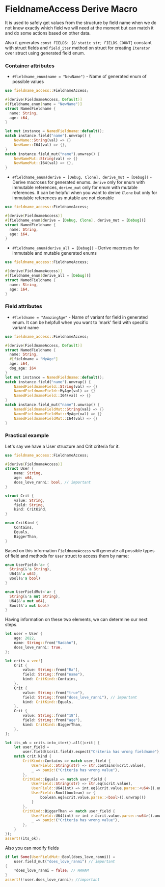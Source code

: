 # FieldnameAccess Derive Macro

It is used to safely get values from the structure by field name when we
do not know exactly which field we will need at the moment but can match it and
do some actions based on other data.

Also it generates `const FIELDS: [&'static str; FIELDS_COUNT]` constant with struct fields and `field_iter`
method on struct for creating `Iterator` over struct using generated field enum.

### Container attributes

- `#fieldname_enum(name = "NewName")` - Name of generated enum of possible values

```rust
use fieldname_access::FieldnameAccess;

#[derive(FieldnameAccess, Default)]
#[fieldname_enum(name = "NewName")]
struct NamedFieldname {
  name: String,
  age: i64,
}

let mut instance = NamedFieldname::default();
match instance.field("name").unwrap() {
    NewName::String(val) => {}
    NewName::I64(val) => {},
}
match instance.field_mut("name").unwrap() {
    NewNameMut::String(val) => {}
    NewNameMut::I64(val) => {},
}
```

- `#fieldname_enum(derive = [Debug, Clone], derive_mut = [Debug])` - Derive macroses for generated enums.
  `derive` only for enum with immutable references, `derive_mut` only for enum with mutable references.
  It can be helpful when you want to derive `Clone` but only for immutable references as mutable are not clonable

```rust
use fieldname_access::FieldnameAccess;

#[derive(FieldnameAccess)]
#[fieldname_enum(derive = [Debug, Clone], derive_mut = [Debug])]
struct NamedFieldname {
  name: String,
  age: i64,
}
```

- `#fieldname_enum(derive_all = [Debug])` - Derive macroses for immutable and mutable generated enums

```rust
use fieldname_access::FieldnameAccess;

#[derive(FieldnameAccess)]
#[fieldname_enum(derive_all = [Debug])]
struct NamedFieldname {
  name: String,
  age: i64,
}
```

### Field attributes

- `#fieldname = "AmazingAge"` - Name of variant for field in generated enum.
  It can be helpfull when you want to 'mark' field with specific variant name

```rust
use fieldname_access::FieldnameAccess;

#[derive(FieldnameAccess, Default)]
struct NamedFieldname {
  name: String,
  #[fieldname = "MyAge"]
  age: i64,
  dog_age: i64
}
let mut instance = NamedFieldname::default();
match instance.field("name").unwrap() {
    NamedFieldnameField::String(val) => {}
    NamedFieldnameField::MyAge(val) => {}
    NamedFieldnameField::I64(val) => {}
}
match instance.field_mut("name").unwrap() {
    NamedFieldnameFieldMut::String(val) => {}
    NamedFieldnameFieldMut::MyAge(val) => {}
    NamedFieldnameFieldMut::I64(val) => {}
}
```

### Practical example

Let's say we have a User structure and Crit criteria for it.

```rust
use fieldname_access::FieldnameAccess;

#[derive(FieldnameAccess)]
struct User {
    name: String,
    age: u64,
    does_love_ranni: bool, // important
}

struct Crit {
    value: String,
    field: String,
    kind: CritKind,
}

enum CritKind {
    Contains,
    Equals,
    BiggerThan,
}
```

Based on this information `FieldnameAccess` will generate all possible types
of field and methods for `User` struct to access them by name:

```rust
enum UserField<'a> {
  String(&'a String),
  U64(&'a u64),
  Bool(&'a bool)
}

enum UserFieldMut<'a> {
  String(&'a mut String),
  U64(&'a mut u64),
  Bool(&'a mut bool)
}
```

Having information on these two elements, we can determine our next steps.

```rust
let user = User {
    age: 2022,
    name: String::from("Radahn"),
    does_love_ranni: true,
};

let crits = vec![
    Crit {
        value: String::from("Ra"),
        field: String::from("name"),
        kind: CritKind::Contains,
    },
    Crit {
        value: String::from("true"),
        field: String::from("does_love_ranni"), // important
        kind: CritKind::Equals,
    },
    Crit {
        value: String::from("18"),
        field: String::from("age"),
        kind: CritKind::BiggerThan,
    },
];

let its_ok = crits.into_iter().all(|crit| {
    let user_field =
        user.field(&crit.field).expect("Criteria has wrong fieldname");
    match crit.kind {
        CritKind::Contains => match user_field {
            UserField::String(str) => str.contains(&crit.value),
            _ => panic!("Criteria has wrong value"),
        },
        CritKind::Equals => match user_field {
            UserField::String(str) => str.eq(&crit.value),
            UserField::U64(int) => int.eq(&crit.value.parse::<u64>().unwrap()),
            UserField::Bool(boolean) => {
                boolean.eq(&crit.value.parse::<bool>().unwrap())
            }
        },
        CritKind::BiggerThan => match user_field {
            UserField::U64(int) => int > &crit.value.parse::<u64>().unwrap(),
            _ => panic!("Criteria has wrong value"),
        },
    }
});
assert!(its_ok);
```

Also you can modify fields

```rust
if let Some(UserFieldMut::Bool(does_love_ranni)) =
    user.field_mut("does_love_ranni") // important
{
    *does_love_ranni = false; // HARAM
}
assert!(!user.does_love_ranni); //important
```
